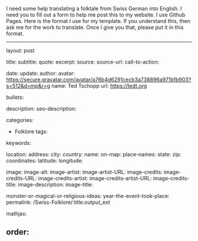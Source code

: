 I need some help translating a folktale from Swiss German into English.  I need you to fill out a form to help me post this to my website.  I use Github Pages.  Here is the format I use for my template.  If you understand this, then ask me for the work to translate.  Once I give you that, please put it in this format.

---
layout: post

title: 
subtitle:
quote:
excerpt: 
source:
source-url:
call-to-action:

date: 
update:
author:
    avatar: https://secure.gravatar.com/avatar/a76b4d6291cecb3a738896a971bfb903?s=512&d=mp&r=g
    name: Ted Tschopp
    url: https://tedt.org

bullets:

description: 
seo-description:

categories:
- Folklore
tags:

keywords: 



location:
    address:
    city:
    country:
    name:
    on-map: 
    place-names: 
    state:
    zip:
coordinates:
    latitude: 
    longitude:

image: 
image-alt: 
image-artist:
image-artist-URL:
image-credits:
image-credits-URL:
image-credits-artist: 
image-credits-artist-URL:
image-credits-title: 
image-description:
image-title:

monster-or-magical-or-religious-ideas: 
year-the-event-took-place:
permalink: /Swiss-Folklore/:title:output_ext

mathjax:

order:
---
